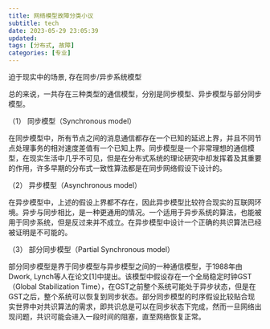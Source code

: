 ```yaml
---
title: 网络模型故障分类小议
subtitle: tech
date: 2023-05-29 23:05:39
updated:
tags: [分布式, 故障]
categories: [专业]
---
```




迫于现实中的场景, 存在同步/异步系统模型

总的来说，一共存在三种类型的通信模型，分别是同步模型、异步模型与部分同步模型。

（1） 同步模型（Synchronous model）

在同步模型中，所有节点之间的消息通信都存在一个已知的延迟上界，并且不同节点处理事务的相对速度差值有一个已知上界。同步模型是一个非常理想的通信模型，在现实生活中几乎不可见，但是在分布式系统的理论研究中却发挥着及其重要的作用，许多早期的分布式一致性算法都是在同步网络假设下设计的。

（2） 异步模型（Asynchronous model）

在异步模型中，上述的假设上界都不存在，因此异步模型比较符合现实的互联网环境。异步与同步相比，是一种更通用的情况。一个适用于异步系统的算法，也能被用于同步系统，但是反过来并不成立。在异步模型中设计一个正确的共识算法已经被证明是不可能的。

（3） 部分同步模型（Partial Synchronous model）

部分同步模型是界于同步模型与异步模型之间的一种通信模型，于1988年由Dwork, Lynch等人在论文[1]中提出。该模型中假设存在一个全局稳定时钟GST（Global Stabilization Time），在GST之前整个系统可能处于异步状态，但是在GST之后，整个系统可以恢复到同步状态。部分同步模型的时序假设比较贴合现实世界中对共识算法的需求，即共识总是可以在同步状态下完成，然而一旦网络出现问题，共识可能会进入一段时间的阻塞，直至网络恢复正常。
